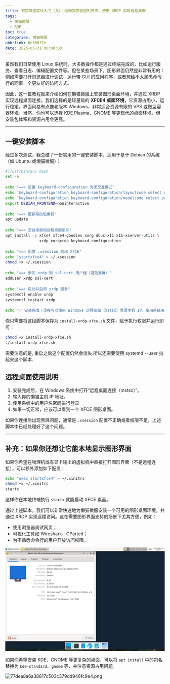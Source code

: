 ```yaml
---
title: 懒猫微服实战入门（九）：给懒猫安装图形界面，使用 XRDP 实现远程桌面
tags:
  - 懒猫微服
  - RDP
toc: true
categories: 懒猫微服
abbrlink: 8e360f7e
date: 2025-05-31 00:00:00
---
```


虽然我们日常使用 Linux 系统时，大多数操作都是通过终端完成的，比如运行服务、查看日志、编辑配置文件等。但在某些场景下，图形界面仍然是非常有用的：例如需要打开浏览器进行调试、运行带 GUI 的应用程序，或者想给不太熟悉命令行的同事一个更友好的访问方式。

因此，这一篇教程就来介绍如何在懒猫微服上安装图形桌面环境，并通过 XRDP 实现远程桌面连接。我们选择的是轻量级的 **XFCE4 桌面环境**，它资源占用小，运行稳定，界面风格有点像老版本 Windows，非常适合资源有限的 VPS 或微型容器环境。当然，你也可以选择 KDE Plasma、GNOME 等更现代的桌面环境，但安装包体积和资源占用会更高。

---

## 一键安装脚本

经过多次测试，我总结了一份实用的一键安装脚本，适用于基于 Debian 的系统（如 Ubuntu 或懒猫微服）：

<!-- more -->

```bash
#!/usr/bin/env bash
set -e

echo "==> 设置 keyboard-configuration 为无交互模式"
echo 'keyboard-configuration keyboard-configuration/layoutcode select us' | debconf-set-selections
echo 'keyboard-configuration keyboard-configuration/modelcode select pc105' | debconf-set-selections
export DEBIAN_FRONTEND=noninteractive

echo "==> 更新系统包索引"
apt update

echo "==> 安装桌面和远程桌面组件"
apt install -y xfce4 xfce4-goodies xorg dbus-x11 x11-xserver-utils \
               xrdp xorgxrdp keyboard-configuration

echo "==> 配置 .xsession 启动 XFCE"
echo "startxfce4" > ~/.xsession
chmod +x ~/.xsession

echo "==> 添加 xrdp 到 ssl-cert 用户组（避免黑屏）"
adduser xrdp ssl-cert

echo "==> 启动并启用 xrdp 服务"
systemctl enable xrdp
systemctl restart xrdp

echo "✅ 安装完成！现在可以使用 Windows 远程桌面（mstsc）登录本机 IP，使用系统用户名登录 XFCE 桌面。"
```

你只需要将这段脚本保存为 `install-xrdp-xfce.sh` 文件，赋予执行权限并运行即可：

```bash
chmod +x install-xrdp-xfce.sh
./install-xrdp-xfce.sh
```

需要注意的是, 重启之后这个配置仍然会消失.所以还需要使用 systemd --user 拉起来这个脚本.

## 远程桌面使用说明

1. 安装完成后，在 Windows 系统中打开“远程桌面连接（mstsc）”。
2. 输入你的懒猫主机 IP 地址。
3. 使用系统中的用户名密码进行登录
4. 如果一切正常，应该可以看到一个 XFCE 图形桌面。

如果你连接后出现黑屏问题，通常是 `.xsession` 配置不正确或者权限不足，上述脚本中已经处理好了这个问题。

---

## 补充：如果你还想让它能本地显示图形界面

如果你希望在物理机或有显卡输出的虚拟机中直接打开图形界面（不是远程连接），可以额外添加如下配置：

```bash
echo "exec startxfce4" > ~/.xinitrc
chmod +x ~/.xinitrc
startx
```

这样你在本地终端执行 `startx` 就能启动 XFCE 桌面。

通过上述脚本，我们可以非常快速地为懒猫微服安装一个可用的图形桌面环境，并通过 XRDP 实现远程访问。这在需要图形界面支持的场景下尤其方便，例如：

- 使用浏览器调试网页；
- 可视化工具如 Wireshark、GParted；
- 为不熟悉命令行的用户开放访问权限。

![image-20250530112353984](https://raw.githubusercontent.com/cloudsmithy/picgo-imh/master/image-20250530112353984.png)

如果你希望安装 KDE、GNOME 等更复杂的桌面，可以将 `apt install` 中的包名替换为 `kde-standard`、`gnome` 等，并注意资源占用问题。

![77dea8a6a38817c503c379dd946fc9e4.png](https://lzc-playground-1301583638.cos.ap-chengdu.myqcloud.com/guidelines/459/d44ae9de-a552-4745-9a8e-c645ff4def87.png "77dea8a6a38817c503c379dd946fc9e4.png")
